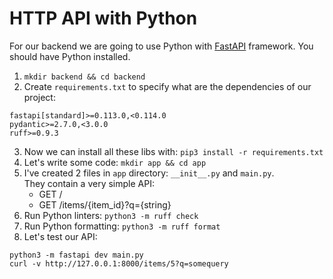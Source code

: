 # HTTP API with Python
For our backend we are going to use Python with [FastAPI](https://fastapi.tiangolo.com/) framework.
You should have Python installed.

1) `mkdir backend && cd backend`
2) Create `requirements.txt` to specify what are the dependencies of our project:
```requirements
fastapi[standard]>=0.113.0,<0.114.0
pydantic>=2.7.0,<3.0.0
ruff>=0.9.3
```
3) Now we can install all these libs with: `pip3 install -r requirements.txt`
4) Let's write some code: `mkdir app && cd app`
5) I've created 2 files in `app` directory: `__init__.py` and `main.py`.
<br>They contain a very simple API:
   - GET /
   - GET /items/{item_id}?q={string}
6) Run Python linters: `python3 -m ruff check`
7) Run Python formatting: `python3 -m ruff format`
8) Let's test our API:
```shell
python3 -m fastapi dev main.py
curl -v http://127.0.0.1:8000/items/5?q=somequery
```
